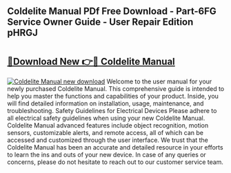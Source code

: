 ## Coldelite Manual PDf Free Download - Part-6FG Service Owner Guide - User Repair Edition pHRGJ

# <h2><a href="http://bc55494.oget.top/?id=Coldelite+Manual">🔗Download New 👉🔴 Coldelite Manual</a></h2>

[![Coldelite Manual new download](https://i.imgur.com/5g1atiW.png)](http://bc55494.oget.top/?id=Coldelite+Manual)
Welcome to the user manual for your newly purchased Coldelite Manual. This comprehensive guide is intended to help you master the functions and capabilities of your product. Inside, you will find detailed information on installation, usage, maintenance, and troubleshooting. Safety Guidelines for Electrical Devices Please adhere to all electrical safety guidelines when using your new Coldelite Manual. Coldelite Manual advanced features include object recognition, motion sensors, customizable alerts, and remote access, all of which can be accessed and customized through the user interface. We trust that the Coldelite Manual has been an accurate and detailed resource in your efforts to learn the ins and outs of your new device. In case of any queries or concerns, please do not hesitate to reach out to our customer service team.
